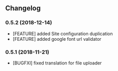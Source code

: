 ## Changelog

### 0.5.2 (2018-12-14)
* [FEATURE] added Site configuration duplication
* [FEATURE] added google font url validator

### 0.5.1 (2018-11-21)
* [BUGFXI] fixed translation for file uploader
